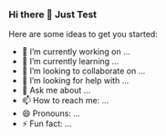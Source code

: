 ### Hi there 👋 Just Test


<!--
**wxy1105952676/wxy1105952676** is a ✨ _special_ ✨ repository because its `README.md` (this file) appears on your GitHub profile.
-->
Here are some ideas to get you started:

- 🔭 I’m currently working on ...
- 🌱 I’m currently learning ...
- 👯 I’m looking to collaborate on ...
- 🤔 I’m looking for help with ...
- 💬 Ask me about ...
- 📫 How to reach me: ...
- 😄 Pronouns: ...
- ⚡ Fun fact: ...
<!--
![Dusai's GitHub stats](https://github-readme-stats.vercel.app/api?username=wxy1105952676)
-->
